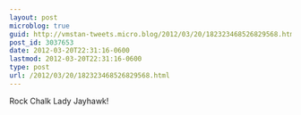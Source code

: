 ```yaml
---
layout: post
microblog: true
guid: http://vmstan-tweets.micro.blog/2012/03/20/182323468526829568.html
post_id: 3037653
date: 2012-03-20T22:31:16-0600
lastmod: 2012-03-20T22:31:16-0600
type: post
url: /2012/03/20/182323468526829568.html
---
```

Rock Chalk Lady Jayhawk!
